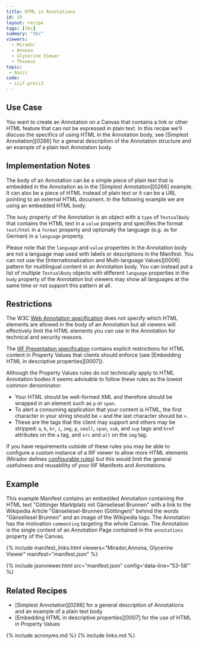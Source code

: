 ```yaml
---
title: HTML in Annotations
id: 19
layout: recipe
tags: [tbc]
summary: "tbc"
viewers:
  - Mirador
  - Annona
  - Glycerine Viewer
  - Theseus
topic: 
 - basic
code:
 - iiif-prezi3
---
```


## Use Case

You want to create an Annotation on a Canvas that contains a link or other HTML feature that can not be expressed in plain text. In this recipe we'll discuss the specifics of using HTML in the Annotation body, see [Simplest Annotation][0266] for a general description of the Annotation structure and an example of a plain text Annotation body.

## Implementation Notes

The body of an Annotation can be a simple piece of plain text that is embedded in the Annotation as in the [Simplest Annotation][0266] example. It can also be a piece of HTML instead of plain text or it can be a URL pointing to an external HTML document. In the following example we are using an embedded HTML body.

The `body` property of the Annotation is an object with a `type` of `TextualBody` that contains the HTML text in a `value` property and specifies the format `text/html` in a `format` property and optionally the language (e.g. `de` for German) in a `language` property.

Please note that the `language` and `value` properties in the Annotation body are not a language map used with labels or descriptions in the Manifest. You can not use the [Internationalization and Multi-language Values][0006] pattern for multilingual content in an Annotation body. You can instead put a list of multiple `TextualBody` objects with different `language` properties in the `body` property of the Annotation but viewers may show all languages at the same time or not support this pattern at all.

## Restrictions

The W3C [Web Annotation specification](https://www.w3.org/TR/annotation-model/#embedded-textual-body) does not specify which HTML elements are allowed in the body of an Annotation but all viewers will effectively limit the HTML elements you can use in the Annotation for technical and security reasons.

The [IIIF Presentation specification](https://iiif.io/api/presentation/3.0/#45-html-markup-in-property-values) contains explicit restrictions for HTML content in Property Values that clients should enforce (see [Embedding HTML in descriptive properties][0007]).

Although the Property Values rules do not technically apply to HTML Annotation bodies it seems advisable to follow these rules as the lowest common denominator:

* Your HTML should be well-formed XML and therefore should be wrapped in an element such as `p` or `span`.
* To alert a consuming application that your content is HTML, the first character in your string should be `<` and the last character should be `>`.
* These are the tags that the client may support and others may be stripped: `a`, `b`, `br`, `i`, `img`, `p`, `small`, `span`, `sub`, and `sup` tags and `href` attributes on the `a` tag, and `src` and `alt` on the `img` tag.

If you have requirements outside of these rules you may be able to configure a custom instance of a IIIF viewer to allow more HTML elements (Mirador defines [configurable rules](https://github.com/ProjectMirador/mirador/blob/master/src/lib/htmlRules.js)) but this would limit the general usefulness and reusability of your IIIF Manifests and Annotations.

## Example

This example Manifest contains an embedded Annotation containing the HTML text "Göttinger Marktplatz mit Gänseliesel Brunnen" with a link to the Wikipedia Article "Gänseliesel-Brunnen (Göttingen)" behind the words "Gänseliesel Brunnen" and an image of the Wikipedia logo. The Annotation has the motivation `commenting` targeting the whole Canvas. The Annotation is the single content of an Annotation Page contained in the `annotations` property of the Canvas.

{% include manifest_links.html viewers="Mirador,Annona, Glycerine Viewer" manifest="manifest.json" %}

{% include jsonviewer.html src="manifest.json" config='data-line="53-58"' %}

## Related Recipes

* [Simplest Annotation][0266] for a general description of Annotations and an example of a plain text body
* [Embedding HTML in descriptive properties][0007] for the use of HTML in Property Values

{% include acronyms.md %}
{% include links.md %}

